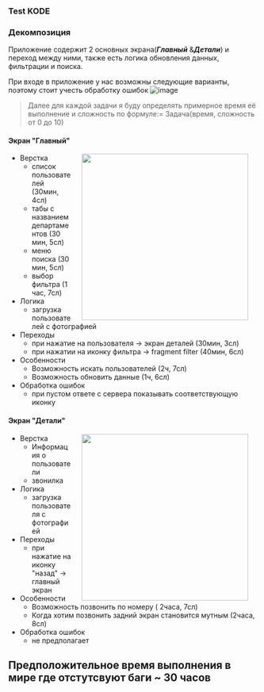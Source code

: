 ### Test KODE
### Декомпозиция
Приложение содержит 2 основных экрана(***Главный*** &***Детали***) и переход между ними, также есть логика обновления данных, фильтрации и поиска.

При входе в приложение у нас возможны следующие варианты, поэтому стоит учесть обработку ошибок
![image](https://user-images.githubusercontent.com/76943234/150544322-cdd1f457-97d8-4810-9849-4df2fd2cf495.png)

> Далее для каждой задачи я буду определять примерное время её  выполнение и сложность по формуле:= Задача(время, сложность от 0 до 10)
#### Экран "Главный"
<img src="https://user-images.githubusercontent.com/76943234/150545401-bfed28dc-f687-4dee-b617-c6cee062b807.png" width="336" align="right" hspace="20">

+ Верстка
  + список пользователей (30мин, 4сл)
  + табы с названием департаментов (30 мин, 5сл)
  + меню поиска (30 мин, 5сл)
  + выбор фильтра (1 час, 7сл)
+ Логика
  + загрузка пользователей с фотографией
+ Переходы
  + при нажатие на пользователя -> экран деталей (30мин, 3сл)
  + при нажатии на иконку фильтра -> fragment filter (40мин, 6сл)
+ Особенности
  + Возможность искать пользователей (2ч, 7сл)
  + Возможность обновить данные (1ч, 6сл)
+ Обработка ошибок
  + при пустом ответе с сервера показывать соответствующую иконку

 #### Экран "Детали"
<img src="https://user-images.githubusercontent.com/76943234/150551718-ee2dadbe-2341-48d3-8773-4091ec8afa91.png" width="336" align="right" hspace="20">

+ Верстка
  + Информация о пользователи
  + звонилка
+ Логика
  + загрузка пользователя с фотографией
+ Переходы
  + при нажатие на иконку "назад" -> главный экран
+ Особенности
  + Возможность позвонить по номеру ( 2часа, 7сл)
  + Когда хотим позвонить задний экран становится мутным (2часа, 8сл)
+ Обработка ошибок
  + не предполагает

## Предположительное время выполнения в мире где отстутсвуют баги ~ 30 часов